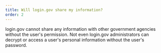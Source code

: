```yaml
---
title: Will login.gov share my information?
order: 2
---
```


login.gov cannot share any information with other government agencies without the user's permission. Not even login.gov administrators can decrypt or access a user's personal information without the user's password.
